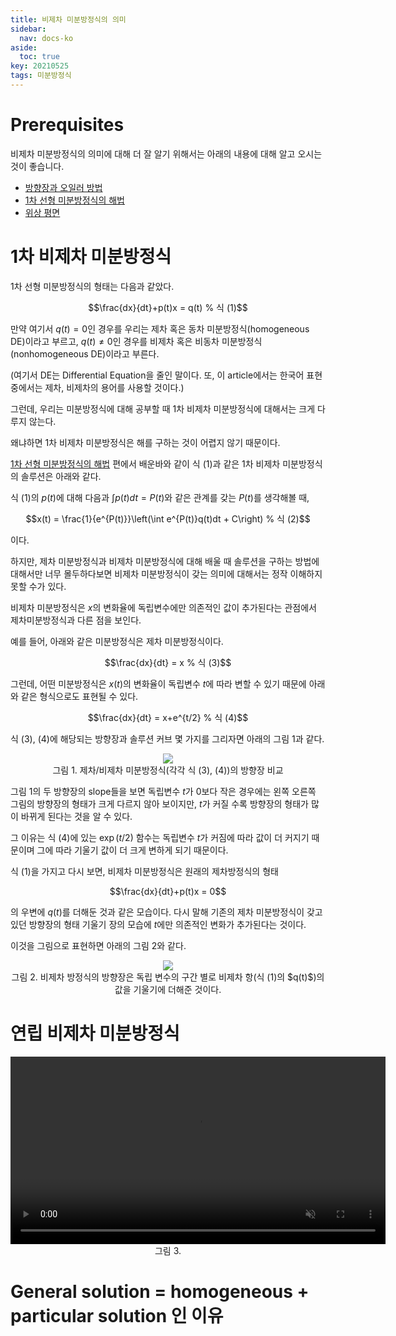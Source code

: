 ```yaml
---
title: 비제차 미분방정식의 의미
sidebar:
  nav: docs-ko
aside:
  toc: true
key: 20210525
tags: 미분방정식
---
```


# Prerequisites

비제차 미분방정식의 의미에 대해 더 잘 알기 위해서는 아래의 내용에 대해 알고 오시는 것이 좋습니다.

* [방향장과 오일러 방법](https://angeloyeo.github.io/2021/04/30/direction_fields.html)
* [1차 선형 미분방정식의 해법](https://angeloyeo.github.io/2021/05/08/first_order_linear_equations.html)
* [위상 평면](https://angeloyeo.github.io/2021/05/12/phase_plane.html)

# 1차 비제차 미분방정식

1차 선형 미분방정식의 형태는 다음과 같았다.

$$\frac{dx}{dt}+p(t)x = q(t) % 식 (1)$$

만약 여기서 $q(t)=0$인 경우를 우리는 제차 혹은 동차 미분방정식(homogeneous DE)이라고 부르고, $q(t)\neq 0$인 경우를 비제차 혹은 비동차 미분방정식(nonhomogeneous DE)이라고 부른다.

(여기서 DE는 Differential Equation을 줄인 말이다. 또, 이 article에서는 한국어 표현 중에서는 제차, 비제차의 용어를 사용할 것이다.)

그런데, 우리는 미분방정식에 대해 공부할 때 1차 비제차 미분방정식에 대해서는 크게 다루지 않는다.

왜냐하면 1차 비제차 미분방정식은 해를 구하는 것이 어렵지 않기 때문이다.

[1차 선형 미분방정식의 해법](https://angeloyeo.github.io/2021/05/08/first_order_linear_equations.html) 편에서 배운바와 같이 식 (1)과 같은 1차 비제차 미분방정식의 솔루션은 아래와 같다.

식 (1)의 $p(t)$에 대해 다음과 $\int p(t)dt = P(t)$와 같은 관계를 갖는 $P(t)$를 생각해볼 때,

$$x(t) = \frac{1}{e^{P(t)}}\left(\int e^{P(t)}q(t)dt + C\right) % 식 (2)$$

이다.

하지만, 제차 미분방정식과 비제차 미분방정식에 대해 배울 때 솔루션을 구하는 방법에 대해서만 너무 몰두하다보면 비제차 미분방정식이 갖는 의미에 대해서는 정작 이해하지 못할 수가 있다.

비제차 미분방정식은 $x$의 변화율에 독립변수에만 의존적인 값이 추가된다는 관점에서 제차미분방정식과 다른 점을 보인다.

예를 들어, 아래와 같은 미분방정식은 제차 미분방정식이다.

$$\frac{dx}{dt} = x % 식 (3)$$

그런데, 어떤 미분방정식은 $x(t)$의 변화율이 독립변수 $t$에 따라 변할 수 있기 때문에 아래와 같은 형식으로도 표현될 수 있다.

$$\frac{dx}{dt} = x+e^{t/2} % 식 (4)$$

식 (3), (4)에 해당되는 방향장과 솔루션 커브 몇 가지를 그리자면 아래의 그림 1과 같다.

<p align = "center">
  <img src = "https://raw.githubusercontent.com/angeloyeo/angeloyeo.github.io/master/pics/2021-05-25-nonhomogeneous_equation/pic1.png">
  <br>
  그림 1. 제차/비제차 미분방정식(각각 식 (3), (4))의 방향장 비교
</p>

그림 1의 두 방향장의 slope들을 보면 독립변수 $t$가 0보다 작은 경우에는 왼쪽 오른쪽 그림의 방향장의 형태가 크게 다르지 않아 보이지만, $t$가 커질 수록 방향장의 형태가 많이 바뀌게 된다는 것을 알 수 있다.

그 이유는 식 (4)에 있는 $\exp(t/2)$ 함수는 독립변수 $t$가 커짐에 따라 값이 더 커지기 때문이며 그에 따라 기울기 값이 더 크게 변하게 되기 때문이다.

식 (1)을 가지고 다시 보면, 비제차 미분방정식은 원래의 제차방정식의 형태

$$\frac{dx}{dt}+p(t)x = 0$$

의 우변에 $q(t)$를 더해둔 것과 같은 모습이다. 다시 말해 기존의 제차 미분방정식이 갖고 있던 방향장의 형태 기울기 장의 모습에 $t$에만 의존적인 변화가 추가된다는 것이다.

이것을 그림으로 표현하면 아래의 그림 2와 같다.

<p align = "center">
  <img src = "https://raw.githubusercontent.com/angeloyeo/angeloyeo.github.io/master/pics/2021-05-25-nonhomogeneous_equation/pic2.png">
  <br>
  그림 2. 비제차 방정식의 방향장은 독립 변수의 구간 별로 비제차 항(식 (1)의 $q(t)$)의 값을 기울기에 더해준 것이다.
</p>


# 연립 비제차 미분방정식

<p align = "center">
  <video width = "600" height = "auto" loop autoplay controls muted>
    <source src = "https://raw.githubusercontent.com/angeloyeo/angeloyeo.github.io/master/pics/2021-05-25-nonhomogeneous_equation/pic3.mp4">
  </video>
  <br>
  그림 3.
</p>

# General solution = homogeneous + particular solution 인 이유